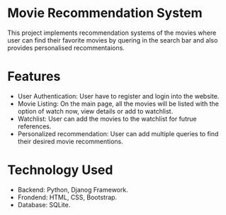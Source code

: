 # Movie Recommendation System

This project implements recommendation systems of the movies where user can find their favorite movies by quering in the search bar and also provides personalised recommentaions.

# Features
- User Authentication: User have to register and login into the website.
- Movie Listing: On the main page, all the movies will be listed with the option of watch now, view details or add to watchlist.
- Watchlist: User can add the movies to the watchlist for futrue references.
- Personalized recommendation: User can add multiple queries to find their desired movie recommentions.

# Technology Used
- Backend: Python, Djanog Framework.
- Frondend: HTML, CSS, Bootstrap.
- Database: SQLite.
